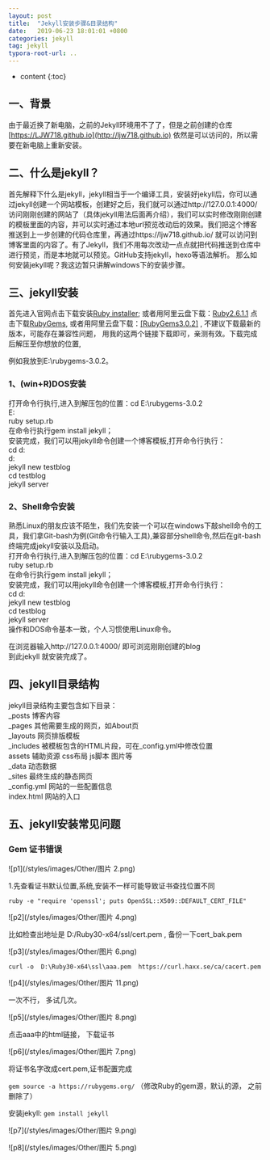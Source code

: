 ```yaml
---
layout: post
title:  "Jekyll安装步骤&目录结构"
date:   2019-06-23 18:01:01 +0800
categories: jekyll
tag: jekyll
typora-root-url: ..
---
```


* content
{:toc}


## 一、背景
由于最近换了新电脑，之前的Jekyll环境用不了了，但是之前创建的仓库[https://LJW718.github.io](http://ljw718.github.io) 依然是可以访问的，所以需要在新电脑上重新安装。


## 二、什么是jekyll？

首先解释下什么是jekyll，jekyll相当于一个编译工具，安装好jekyll后，你可以通过jekyll创建一个网站模板，创建好之后，我们就可以通过http://127.0.0.1:4000/ 访问刚刚创建的网站了（具体jekyll用法后面再介绍），我们可以实时修改刚刚创建的模板里面的内容，并可以实时通过本地url预览改动后的效果。我们把这个博客推送到上一步创建的代码仓库里，再通过https://ljw718.github.io/ 就可以访问到博客里面的内容了。有了Jekyll，我们不用每次改动一点点就把代码推送到仓库中进行预览，而是本地就可以预览。GitHub支持jekyll，hexo等语法解析。
那么如何安装jekyll呢？我这边暂只讲解windows下的安装步骤。

## 三、jekyll安装

首先进入官网点击下载安装[Ruby installer](https://rubyinstaller.org/);  或者用阿里云盘下载：[Ruby2.6.1.1](https://www.aliyundrive.com/s/C6ULdQDbome)
点击下载[RubyGems](https://rubygems.org/pages/download), 或者用阿里云盘下载：[[RubyGems3.0.2]](https://www.aliyundrive.com/s/KkiH9ftS3ZY) , 不建议下载最新的版本，可能存在兼容性问题， 用我的这两个链接下载即可，亲测有效。下载完成后解压至你想放的位置,



例如我放到E:\rubygems-3.0.2。  

### 1、(win+R)DOS安装    
打开命令行执行,进入到解压包的位置：cd E:\rubygems-3.0.2   
E:  
ruby setup.rb  
在命令行执行gem install jekyll；  
安装完成，我们可以用jekyll命令创建一个博客模板,打开命令行执行：    
cd d:    
d:    
jekyll new testblog  
cd testblog  
jekyll server  

### 2、Shell命令安装    
熟悉Linux的朋友应该不陌生，我们先安装一个可以在windows下敲shell命令的工具，我们拿Git-bash为例(Git命令行输入工具),兼容部分shell命令,然后在git-bash终端完成jekyll安装以及启动。  
打开命令行执行,进入到解压包的位置：cd E:\rubygems-3.0.2   
ruby setup.rb  
在命令行执行gem install jekyll；  
安装完成，我们可以用jekyll命令创建一个博客模板,打开命令行执行：    
cd d:      
jekyll new testblog  
cd testblog  
jekyll server  
操作和DOS命令基本一致，个人习惯使用Linux命令。

在浏览器输入http://127.0.0.1:4000/ 即可浏览刚刚创建的blog  
到此jekyll 就安装完成了。  


## 四、jekyll目录结构
jekyll目录结构主要包含如下目录：  
_posts 博客内容  
_pages 其他需要生成的网页，如About页  
_layouts 网页排版模板  
_includes 被模板包含的HTML片段，可在_config.yml中修改位置  
assets 辅助资源 css布局 js脚本 图片等  
_data 动态数据  
_sites 最终生成的静态网页  
_config.yml 网站的一些配置信息  
index.html 网站的入口  

## 五、jekyll安装常见问题

### Gem 证书错误
![p1](/styles/images/Other/图片 2.png)

1.先查看证书默认位置,系统,安装不一样可能导致证书查找位置不同

`ruby -e "require 'openssl'; puts OpenSSL::X509::DEFAULT_CERT_FILE"`

![p2](/styles/images/Other/图片 4.png)

比如检查出地址是 D:/Ruby30-x64/ssl/cert.pem , 备份一下cert_bak.pem

![p3](/styles/images/Other/图片 6.png)

`curl -o  D:\Ruby30-x64\ssl\aaa.pem  https://curl.haxx.se/ca/cacert.pem`

![p4](/styles/images/Other/图片 11.png)

一次不行， 多试几次。

![p5](/styles/images/Other/图片 8.png)

点击aaa中的html链接， 下载证书

![p6](/styles/images/Other/图片 7.png)

将证书名字改成cert.pem,证书配置完成

`gem source -a https://rubygems.org/`  （修改Ruby的gem源，默认的源， 之前删除了）

安装jekyll:    `gem install jekyll`

![p7](/styles/images/Other/图片 9.png)

![p8](/styles/images/Other/图片 5.png)




[jekyll]:      http://jekyllrb.com
[jekyll-gh]:   https://github.com/jekyll/jekyll
[jekyll-help]: https://github.com/jekyll/jekyll-help
